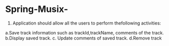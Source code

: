 # Spring-Musix-

1. Application should allow all the users to perform thefollowing activities:

a.Save track information such as trackId,trackName, comments of the track.
b.Display saved track.
c. Update comments of saved track.
d.Remove track
